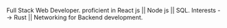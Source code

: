 Full Stack Web Developer.
proficient in React js || Node js || SQL.
Interests --> Rust || Networking for Backend development.

